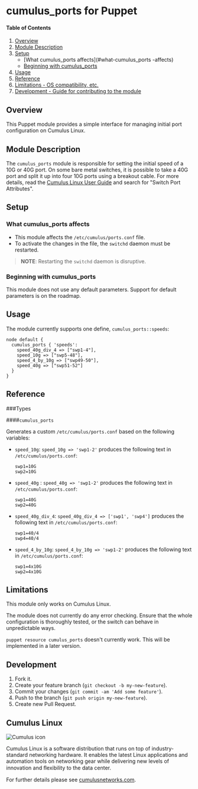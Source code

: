 # cumulus_ports for Puppet

#### Table of Contents

1. [Overview](#overview)
2. [Module Description](#module-description)
3. [Setup](#setup)
    * [What cumulus_ports affects](#what-cumulus_ports  -affects)
    * [Beginning with cumulus_ports](#beginning-with-cumulus_ports)
4. [Usage](#usage)
5. [Reference](#reference)
5. [Limitations - OS compatibility, etc.](#limitations)
6. [Development - Guide for contributing to the module](#development)

## Overview

This Puppet module provides a simple interface for managing initial port configuration
on Cumulus Linux.

## Module Description

The ``cumulus_ports`` module is responsible for setting the initial speed of a 10G or
40G port. On some bare metal switches, it is possible to take a 40G port and split it up
into four 10G ports using a breakout cable. For more details, read the [Cumulus
Linux User Guide](http://docs.cumulusnetworks.com) and search for
"Switch Port Attributes".

## Setup

### What cumulus_ports affects

* This module affects the `/etc/cumulus/ports.conf` file.
* To activate the changes in the file, the `switchd` daemon must be restarted.

> **NOTE**: Restarting the `switchd` daemon is disruptive.


### Beginning with cumulus_ports

This module does not use any default parameters. Support for default parameters is on the roadmap.

## Usage

The module currently supports one define, `cumulus_ports::speeds`:

```
node default {
  cumulus_ports { 'speeds':
    speed_40g_div_4 => ["swp1-4"],
    speed_10g => ["swp5-48"],
    speed_4_by_10g => ["swp49-50"],
    speed_40g => ["swp51-52"]
  }
}

```

## Reference

###Types

####`cumulus_ports`

Generates a custom `/etc/cumulus/ports.conf` based on the following variables:

* `speed_10g`: `speed_10g => 'swp1-2'` produces the following text in `/etc/cumulus/ports.conf`:

  ```
  swp1=10G
  swp2=10G
  ```

* `speed_40g` : `speed_40g => 'swp1-2'` produces the following text in `/etc/cumulus/ports.conf`:

  ```
  swp1=40G
  swp2=40G
  ```

* `speed_40g_div_4`: `speed_40g_div_4 => ['swp1', 'swp4']` produces the following text in `/etc/cumulus/ports.conf`:

  ```
  swp1=40/4
  swp4=40/4
  ```

* `speed_4_by_10g`: `speed_4_by_10g => 'swp1-2'` produces the following text in `/etc/cumulus/ports.conf`:

  ```
  swp1=4x10G
  swp2=4x10G
  ```

## Limitations

This module only works on Cumulus Linux.

The module does not currently do any error checking. Ensure that the whole configuration is thoroughly tested, or the switch can
behave in unpredictable ways.

`puppet resource cumulus_ports` doesn't currently work. This will be implemented in a later version.

## Development

1. Fork it.
2. Create your feature branch (`git checkout -b my-new-feature`).
3. Commit your changes (`git commit -am 'Add some feature'`).
4. Push to the branch (`git push origin my-new-feature`).
5. Create new Pull Request.

## Cumulus Linux

![Cumulus icon](http://cumulusnetworks.com/static/cumulus/img/logo_2014.png)

Cumulus Linux is a software distribution that runs on top of industry-standard
networking hardware. It enables the latest Linux applications and automation
tools on networking gear while delivering new levels of innovation and
ﬂexibility to the data center.

For further details please see [cumulusnetworks.com](http://www.cumulusnetworks.com).
